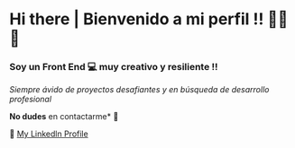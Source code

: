 # Hi there | Bienvenido a mi perfil !! 🙋‍♂️🌱
### Soy un Front End 💻 muy creativo y resiliente !!

*Siempre ávido de proyectos desafiantes y en búsqueda de desarrollo profesional*

__No dudes__ en contactarme* 📲

🔸 [My Linkedln Profile](https://www.linkedin.com/in/scerdan/) 
